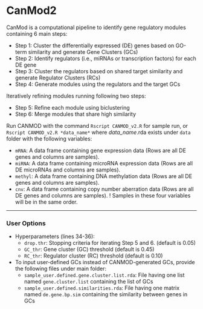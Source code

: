 # CanMod2
CanMod is a computational pipeline to identify gene regulatory modules containing 6 main steps:

  - Step 1: Cluster the differentially expressed (DE) genes based on GO-term similarity and generate Gene Clusters (GCs)
  - Step 2: Identify regulators (i.e., miRNAs or transcription factors) for each DE gene
  - Step 3: Cluster the regulators based on shared target similarity and generate Regulator Clusters (RCs)
  - Step 4: Generate modules using the regulators and the target GCs
  
  Iteratively refining modules running following two steps:
  - Step 5: Refine each module using biclustering
  - Step 6: Merge modules that share high similarity

Run CANMOD with the command `Rscript CANMOD_v2.R` for sample run, or `Rscript CANMOD_v2.R *data_name*`  where *data_name*.rda exists under `data` folder with the following variables:

  - `mRNA`: A data frame containing gene expression data (Rows are all DE genes and columns are samples).
  - `miRNA`: A data frame containing microRNA expression data (Rows are all DE microRNAs and columns are samples).
  - `methyl`: A data frame containing DNA methylation data (Rows are all DE genes and columns are samples).
  - `cnv`: A data frame containing copy number aberration data (Rows are all DE genes and columns are samples).
! Samples in these four variables will be in the same order.

---

### User Options
- Hyperparameters (lines 34-36):
  - `drop.thr`: Stopping criteria for iterating Step 5 and 6. (default is 0.05)
  - `GC_thr`: Gene cluster (GC) threshold (default is 0.45)
  - `RC_thr`: Regulator cluster (RC) threshold (default is 0.10)
- To input user-defined GCs instead of CANMOD-generated GCs, provide the following files under main folder:
  - `sample_user.defined.gene.cluster.list.rda`: File having one list named `gene.cluster.list` containing the list of GCs
  - `sample_user.defined.similarities.rda`: File having one matrix named `de.gene.bp.sim` containing the similarity between genes in GCs
